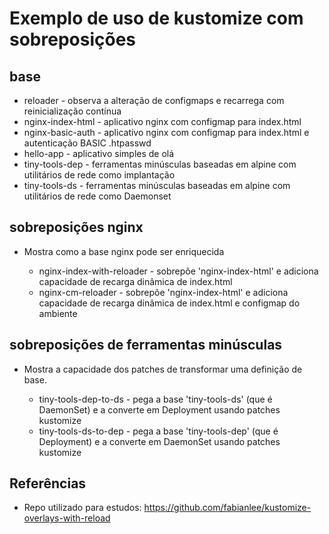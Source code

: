 # Exemplo de uso de kustomize com sobreposições
## base
- reloader - observa a alteração de configmaps e recarrega com reinicialização contínua
- nginx-index-html - aplicativo nginx com configmap para index.html
- nginx-basic-auth - aplicativo nginx com configmap para index.html e autenticação BASIC .htpasswd
- hello-app - aplicativo simples de olá
- tiny-tools-dep - ferramentas minúsculas baseadas em alpine com utilitários de rede como implantação
- tiny-tools-ds - ferramentas minúsculas baseadas em alpine com utilitários de rede como Daemonset

## sobreposições nginx
- Mostra como a base nginx pode ser enriquecida

    - nginx-index-with-reloader - sobrepõe 'nginx-index-html' e adiciona capacidade de recarga dinâmica de index.html
    - nginx-cm-reloader - sobrepõe 'nginx-index-html' e adiciona capacidade de recarga dinâmica de index.html e configmap do ambiente

## sobreposições de ferramentas minúsculas
- Mostra a capacidade dos patches de transformar uma definição de base.

    - tiny-tools-dep-to-ds - pega a base 'tiny-tools-ds' (que é DaemonSet) e a converte em Deployment usando patches kustomize
    - tiny-tools-ds-to-dep - pega a base 'tiny-tools-dep' (que é Deployment) e a converte em DaemonSet usando patches kustomize

## Referências

- Repo utilizado para estudos: https://github.com/fabianlee/kustomize-overlays-with-reload